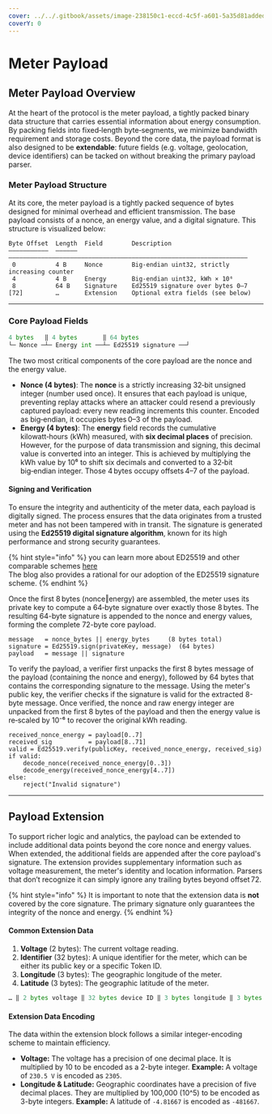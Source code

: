 ```yaml
---
cover: ../../.gitbook/assets/image-238150c1-eccd-4c5f-a601-5a35d81added.png
coverY: 0
---
```


# Meter Payload

## Meter Payload Overview

At the heart of the protocol is the meter payload, a tightly packed binary data structure that carries essential information about energy consumption. By packing fields into fixed‑length byte‑segments, we minimize bandwidth requirement and storage costs. Beyond the core data, the payload format is also designed to be **extendable**: future fields (e.g. voltage, geolocation, device identifiers) can be tacked on without breaking the primary payload parser.

### Meter Payload Structure

At its core, the meter payload is a tightly packed sequence of bytes designed for minimal overhead and efficient transmission. The base payload consists of a nonce, an energy value, and a digital signature. This structure is visualized below:

```
Byte Offset  Length  Field        Description
–––––––––––  ––––––  ––––––––––––––––––––––––––––––––––––––––––––––––––––––––––––––––––
 0           4 B     Nonce        Big‑endian uint32, strictly increasing counter
 4           4 B     Energy       Big‑endian uint32, kWh × 10⁶
 8           64 B    Signature    Ed25519 signature over bytes 0–7
[72]         …       Extension    Optional extra fields (see below)
```

***

### Core Payload Fields

```python
4 bytes   ‖ 4 bytes       ‖ 64 bytes
└─ Nonce ─┴─ Energy int ──┴─ Ed25519 signature ──┘
```

The two most critical components of the core payload are the nonce and the energy value.

* **Nonce (4 bytes)**: The **nonce** is a strictly increasing 32‑bit unsigned integer (number used once). It ensures that each payload is unique, preventing replay attacks where an attacker could resend a previously captured payload: every new reading increments this counter. Encoded as big‑endian, it occupies bytes 0–3 of the payload.
* **Energy (4 bytes)**: The **energy** field records the cumulative kilowatt‑hours (kWh) measured, with **six decimal places** of precision. However, for the purpose of data transmission and signing, this decimal value is converted into an integer. This is achieved by multiplying the kWh value by 10⁶ to shift six decimals and converted to a 32‑bit big‑endian integer. Those 4 bytes occupy offsets 4–7 of the payload.

#### Signing and Verification

To ensure the integrity and authenticity of the meter data, each payload is digitally signed. The process ensures that the data originates from a trusted meter and has not been tampered with in transit. The signature is generated using the **Ed25519 digital signature algorithm**, known for its high performance and strong security guarantees.

{% hint style="info" %}
you can learn more about ED25519 and other comparable schemes [here](https://soatok.blog/2022/05/19/guidance-for-choosing-an-elliptic-curve-signature-algorithm-in-2022/)\
The blog also provides a rational for our adoption of the ED25519 signature scheme.
{% endhint %}

Once the first 8 bytes (nonce‖energy) are assembled, the meter uses its private key to compute a 64‑byte signature over exactly those 8 bytes. The resulting 64-byte signature is appended to the nonce and energy values, forming the complete 72-byte core payload.

```
message   = nonce_bytes || energy_bytes     (8 bytes total)
signature = Ed25519.sign(privateKey, message)  (64 bytes)
payload   = message || signature
```

To verify the payload, a verifier first unpacks the first 8 bytes message of the payload (containing the nonce and energy), followed by 64 bytes that contains the corresponding signature to the message. Using the meter's public key, the verifier checks if the signature is valid for the extracted 8-byte message. Once verified, the nonce and raw energy integer are unpacked from the first 8 bytes of the payload and then the energy value is re‑scaled by 10⁻⁶ to recover the original kWh reading.

```
received_nonce_energy = payload[0..7]
received_sig          = payload[8..71]
valid = Ed25519.verify(publicKey, received_nonce_energy, received_sig)
if valid:
    decode_nonce(received_nonce_energy[0..3])
    decode_energy(received_nonce_energy[4..7])
else:
    reject("Invalid signature")
```

***

## Payload Extension

To support richer logic and analytics, the payload can be extended to include additional data points beyond the core nonce and energy values. When extended, the additional fields are appended after the core payload's signature. The extension provides supplementary information such as voltage measurement, the meter's identity and location information. Parsers that don’t recognize it can simply ignore any trailing bytes beyond offset 72.&#x20;

{% hint style="info" %}
It is important to note that the extension data is **not** covered by the core signature. The primary signature only guarantees the integrity of the nonce and energy.&#x20;
{% endhint %}

#### Common Extension Data

1. **Voltage** (2 bytes): The current voltage reading.
2. **Identifier** (32 bytes): A unique identifier for the meter, which can be either its public key or a specific Token ID.
3. **Longitude** (3 bytes): The geographic longitude of the meter.
4. **Latitude** (3 bytes): The geographic latitude of the meter.

```python
… ‖ 2 bytes voltage ‖ 32 bytes device ID ‖ 3 bytes longitude ‖ 3 bytes latitude
```

#### Extension Data Encoding

The data within the extension block follows a similar integer-encoding scheme to maintain efficiency.

* **Voltage:** The voltage has a precision of one decimal place. It is multiplied by 10 to be encoded as a 2-byte integer. **Example:** A voltage of `230.5 V` is encoded as `2305`.
* **Longitude & Latitude:** Geographic coordinates have a precision of five decimal places. They are multiplied by 100,000 (10^5) to be encoded as 3-byte integers. **Example:** A latitude of `-4.81667` is encoded as `-481667`.
